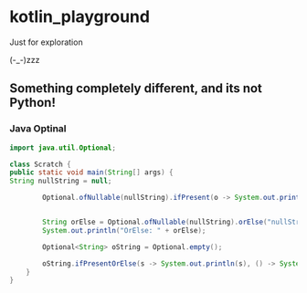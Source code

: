 # kotlin_playground
Just for exploration

(-_-)zzz


## Something completely different, and its not Python!
### Java Optinal
```java
import java.util.Optional;

class Scratch {
public static void main(String[] args) {
String nullString = null;

        Optional.ofNullable(nullString).ifPresent(o -> System.out.println(o));


        String orElse = Optional.ofNullable(nullString).orElse("nullString is null");
        System.out.println("OrElse: " + orElse);

        Optional<String> oString = Optional.empty();

        oString.ifPresentOrElse(s -> System.out.println(s), () -> System.out.println("oString is empty"));
    }
}
```